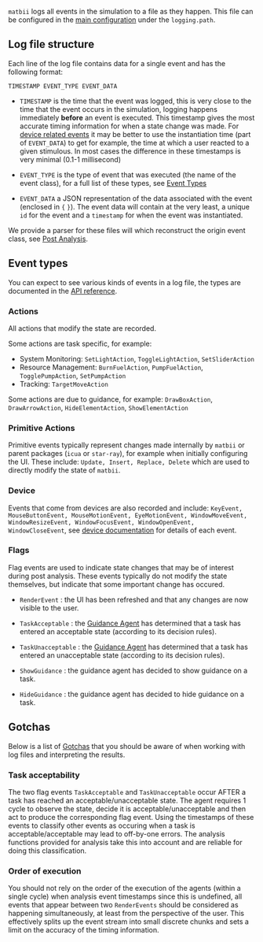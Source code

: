 
`matbii` logs all events in the simulation to a file as they happen. This file can be configured in the [main configuration](getting_started/configuration.md) under the `logging.path`. 

## Log file structure

Each line of the log file contains data for a single event and has the following format:

```
TIMESTAMP EVENT_TYPE EVENT_DATA
```

- `TIMESTAMP` is the time that the event was logged, this is very close to the time that the event occurs in the simulation, logging happens immediately **before** an event is executed. This timestamp gives the most accurate timing information for when a state change was made. For [device related events](#device) it may be better to use the instantiation time (part of `EVENT_DATA`) to get for example, the time at which a user reacted to a given stimulous. In most cases the difference in these timestamps is very minimal (0.1-1 millisecond)

- `EVENT_TYPE` is the type of event that was executed (the name of the event class), for a full list of these types, see [Event Types](#event-types)

- `EVENT_DATA` a JSON representation of the data associated with the event (enclosed in `{` `}`). The event data will contain at the very least, a unique `id` for the event and a `timestamp` for when the event was instantiated. 

We provide a parser for these files will which reconstruct the origin event class, see [Post Analysis](post-analysis.md).

## Event types

You can expect to see various kinds of events in a log file, the types are documented in the [API reference](/matbii/reference/). 

### Actions

All actions that modify the state are recorded.

Some actions are task specific, for example:

- System Monitoring: `SetLightAction`, `ToggleLightAction`, `SetSliderAction`
- Resource Management: `BurnFuelAction`, `PumpFuelAction`, `TogglePumpAction`, `SetPumpAction`
- Tracking: `TargetMoveAction`

Some actions are due to guidance, for example: `DrawBoxAction`, `DrawArrowAction`, `HideElementAction`, `ShowElementAction`

### Primitive Actions

Primitive events typically represent changes made internally by `matbii` or parent packages (`icua` or `star-ray`), for example when initially configuring the UI. These include: `Update, Insert, Replace, Delete` which are used to directly modify the state of `matbii`.

### Device

Events that come from devices are also recorded and include: `KeyEvent, MouseButtonEvent, MouseMotionEvent, EyeMotionEvent, WindowMoveEvent, WindowResizeEvent, WindowFocusEvent, WindowOpenEvent, WindowCloseEvent`, see [device documentation](/matbii/getting_started/devices/index.md) for details of each event.

### Flags

Flag events are used to indicate state changes that may be of interest during post analysis. These events typically do not modify the state themselves, but indicate that some important change has occured. 

- `RenderEvent` : the UI has been refreshed and that any changes are now visible to the user.
- `TaskAcceptable` : the [Guidance Agent](index.md) has determined that a task has entered an acceptable state (according to its decision rules).
- `TaskUnacceptable` : the [Guidance Agent](index.md) has determined that a task has entered an unacceptable state (according to its decision rules).

- `ShowGuidance` : the guidance agent has decided to show guidance on a task.
- `HideGuidance` : the guidance agent has decided to hide guidance on a task.

## Gotchas

Below is a list of [Gotchas](https://en.wikipedia.org/wiki/Gotcha_(programming)) that you should be aware of when working with log files and interpreting the results. 

### Task acceptability

The two flag events `TaskAcceptable` and `TaskUnacceptable` occur AFTER a task has reached an acceptable/unacceptable state. The agent requires 1 cycle to observe the state, decide it is acceptable/unacceptable and then act to produce the corresponding flag event. Using the timestamps of these events to classify other events as occuring when a task is acceptable/acceptable may lead to off-by-one errors. The analysis functions provided for analysis take this into account and are reliable for doing this classification.

### Order of execution

You should not rely on the order of the execution of the agents (within a single cycle) when analysis event timestamps since this is undefined, all events that appear between two `RenderEvents` should be considered as happening simultaneously, at least from the perspective of the user. This effectively splits up the event stream into small discrete chunks and sets a limit on the accuracy of the timing information.